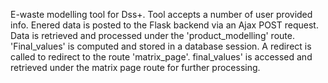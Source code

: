 E-waste modelling tool for Dss+. 
Tool accepts a number of user provided info. 
Enered data is posted to the Flask backend via an Ajax POST request. 
Data is retrieved and processed under the 'product_modelling' route. 
'Final_values' is computed and stored in a database session. 
A redirect is called to redirect to the route 'matrix_page'. 
final_values' is accessed and retrieved under the matrix page route for further processing.


